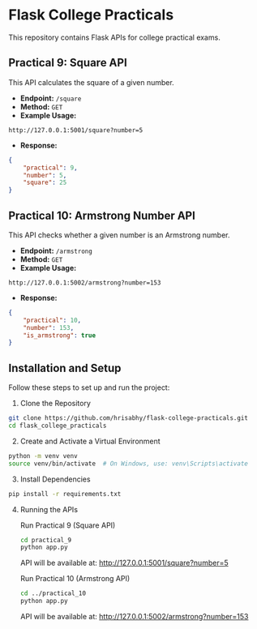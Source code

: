 # Flask College Practicals

This repository contains Flask APIs for college practical exams.

## Practical 9: Square API

This API calculates the square of a given number.
- **Endpoint:** `/square`
- **Method:** `GET`
- **Example Usage:**
```
http://127.0.0.1:5001/square?number=5
```
- **Response:**
```json
{
    "practical": 9,
    "number": 5,
    "square": 25
}
```

## Practical 10: Armstrong Number API

This API checks whether a given number is an Armstrong number.
- **Endpoint:** `/armstrong`
- **Method:** `GET`
- **Example Usage:**
```
http://127.0.0.1:5002/armstrong?number=153
```
- **Response:**
```json
{
    "practical": 10,
    "number": 153,
    "is_armstrong": true
}
```

## Installation and Setup

Follow these steps to set up and run the project:

1. Clone the Repository
```bash
git clone https://github.com/hrisabhy/flask-college-practicals.git
cd flask_college_practicals
```

2. Create and Activate a Virtual Environment
```bash
python -m venv venv
source venv/bin/activate  # On Windows, use: venv\Scripts\activate
```

3. Install Dependencies
```bash
pip install -r requirements.txt
```

4. Running the APIs
   
   Run Practical 9 (Square API)
   ```bash
   cd practical_9
   python app.py
   ```
   API will be available at: http://127.0.0.1:5001/square?number=5

   Run Practical 10 (Armstrong API)
   ```bash
   cd ../practical_10
   python app.py
   ```
   API will be available at: http://127.0.0.1:5002/armstrong?number=153